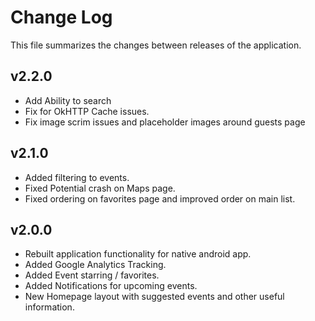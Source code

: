 Change Log
==========

This file summarizes the changes between releases of the application.

v2.2.0
---------------------
 * Add Ability to search
 * Fix for OkHTTP Cache issues.
 * Fix image scrim issues and placeholder images around guests page

v2.1.0
---------------------
 * Added filtering to events.
 * Fixed Potential crash on Maps page.
 * Fixed ordering on favorites page and improved order on main list.

v2.0.0
---------------------
 * Rebuilt application functionality for native android app.
 * Added Google Analytics Tracking.
 * Added Event starring / favorites.
 * Added Notifications for upcoming events.
 * New Homepage layout with suggested events and other useful information.
